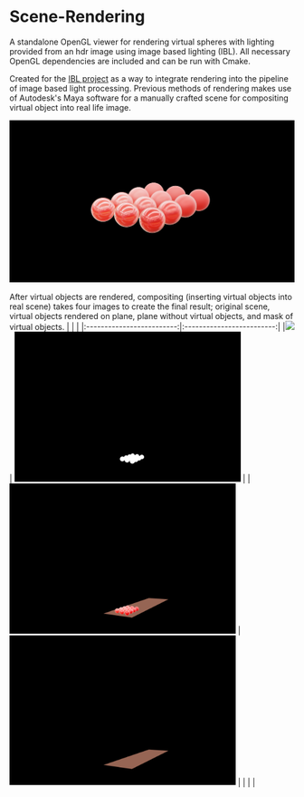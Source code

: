 # Scene-Rendering
A standalone OpenGL viewer for rendering virtual spheres with lighting provided from an hdr image using image based lighting (IBL). All necessary OpenGL dependencies are included and can be run with Cmake.

Created for the [IBL project](https://github.com/zhiyuXiao1221/ImageBasedLight) as a way to integrate rendering into the pipeline of image based light processing. Previous methods of rendering makes use of Autodesk's Maya software for a manually crafted scene for compositing virtual object into real life image.

![Sample render](/images/sample_render.png)

After virtual objects are rendered, compositing (inserting virtual objects into real scene) takes four images to create the final result; original scene, virtual objects rendered on plane, plane without virtual objects, and mask of virtual objects.
| | | 
|:-------------------------:|:-------------------------:|
|<img width="400" src="/images/scene.png"> | <img width="400" src="/images/mask.png"> | 
|<img width="400" src="/images/withObjects.png"> | <img width="400" src="/images/withoutObjects.png">  | 
| | |
